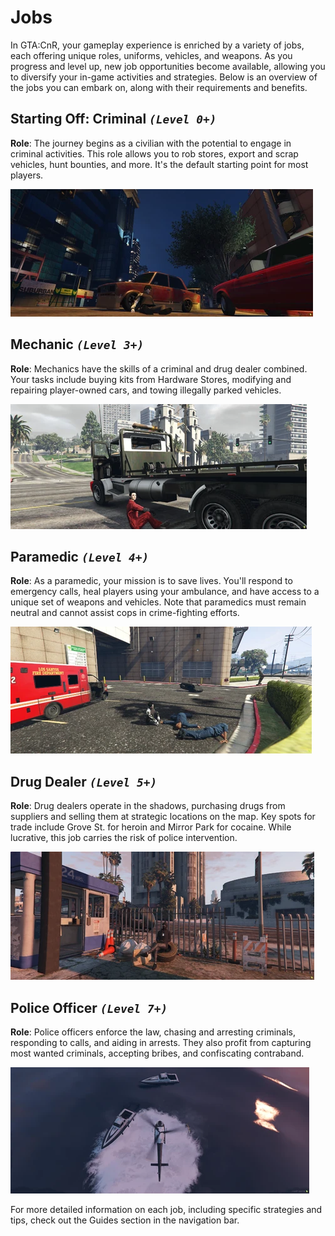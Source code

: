 # Jobs

In GTA:CnR, your gameplay experience is enriched by a variety of jobs, each offering unique roles, uniforms, vehicles, and weapons. As you progress and level up, new job opportunities become available, allowing you to diversify your in-game activities and strategies. Below is an overview of the jobs you can embark on, along with their requirements and benefits.

## Starting Off: Criminal _`(Level 0+)`_

**Role**: The journey begins as a civilian with the potential to engage in criminal activities. This role allows you to rob stores, export and scrap vehicles, hunt bounties, and more. It's the default starting point for most players.

![Criminal Job Overview](<../../.gitbook/assets/image (1).png>)

## Mechanic _`(Level 3+)`_

**Role**: Mechanics have the skills of a criminal and drug dealer combined. Your tasks include buying kits from Hardware Stores, modifying and repairing player-owned cars, and towing illegally parked vehicles.

![Mechanic Job Overview](<../../.gitbook/assets/image (2).png>)

## Paramedic _`(Level 4+)`_

**Role**: As a paramedic, your mission is to save lives. You'll respond to emergency calls, heal players using your ambulance, and have access to a unique set of weapons and vehicles. Note that paramedics must remain neutral and cannot assist cops in crime-fighting efforts.

![Paramedic Job Overview](<../../.gitbook/assets/image (1) (1).png>)

## Drug Dealer _`(Level 5+)`_

**Role**: Drug dealers operate in the shadows, purchasing drugs from suppliers and selling them at strategic locations on the map. Key spots for trade include Grove St. for heroin and Mirror Park for cocaine. While lucrative, this job carries the risk of police intervention.

![Drug Dealer Job Overview](<../../.gitbook/assets/image (3).png>)

## Police Officer _`(Level 7+)`_

**Role**: Police officers enforce the law, chasing and arresting criminals, responding to calls, and aiding in arrests. They also profit from capturing most wanted criminals, accepting bribes, and confiscating contraband.

![Police Officer Job Overview](<../../.gitbook/assets/image (4).png>)

For more detailed information on each job, including specific strategies and tips, check out the Guides section in the navigation bar.
